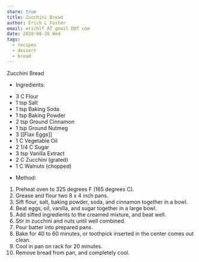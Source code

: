 ```yaml
---
share: true
title: Zucchini Bread
author: Erich L Foster
email: erichlf AT gmail DOT com
date: 2020-08-26 Wed
tags:
  - recipes
  - dessert
  - bread
---
```

Zucchini Bread
* Ingredients:
- 3 C Flour
- 1 tsp Salt
- 1 tsp Baking Soda
- 1 tsp Baking Powder
- 2 tsp Ground Cinnamon
- 1 tsp Ground Nutmeg
- 3 [[Flax Eggs]]
- 1 C Vegetable Oil
- 2 1/4 C Sugar
- 3 tsp Vanilla Extract
- 2 C Zucchini (grated)
- 1 C Walnuts (chopped)

* Method:
1. Preheat oven to 325 degrees F (165 degrees C).
2. Grease and flour two 8 x 4 inch pans.
3. Sift flour, salt, baking powder, soda, and cinnamon together in a bowl.
4. Beat eggs, oil, vanilla, and sugar together in a large bowl.
5. Add sifted ingredients to the creamed mixture, and beat well.
6. Stir in zucchini and nuts until well combined.
7. Pour batter into prepared pans.
8. Bake for 40 to 60 minutes, or toothpick inserted in the center comes out clean.
9. Cool in pan on rack for 20 minutes.
10. Remove bread from pan, and completely cool.